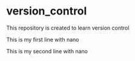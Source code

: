 # version_control
This repository is created to learn version control

This is my first line with nano

This is my second line with nano
